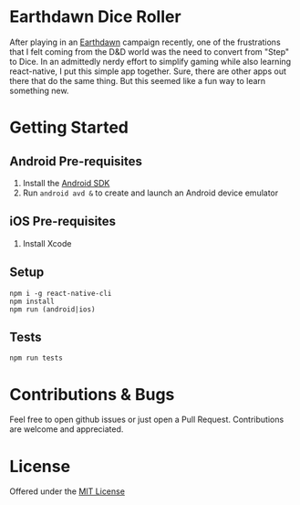 # Earthdawn Dice Roller

After playing in an [Earthdawn](https://en.wikipedia.org/wiki/Earthdawn) campaign recently, one of the frustrations that I felt coming from the D&D world was the need to convert from "Step" to Dice. In an admittedly nerdy effort to simplify gaming while also learning react-native, I put this simple app together. Sure, there are other apps out there that do the same thing. But this seemed like a fun way to learn something new.

# Getting Started

## Android Pre-requisites

1. Install the [Android SDK](https://developer.android.com/studio/index.html)
1. Run `android avd &` to create and launch an Android device emulator

## iOS Pre-requisites

1. Install Xcode

## Setup

    npm i -g react-native-cli
    npm install
    npm run (android|ios)
    
## Tests

    npm run tests

# Contributions & Bugs

Feel free to open github issues or just open a Pull Request. Contributions are welcome and appreciated.

# License

Offered under the [MIT License](https://opensource.org/licenses/MIT)
